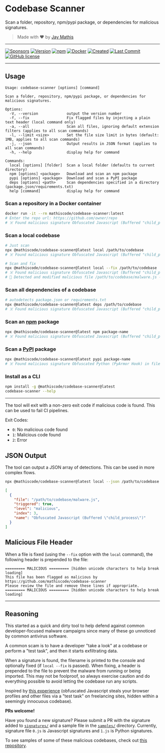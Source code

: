 # Codebase Scanner

Scan a folder, repository, npm/pypi package, or dependencies for malicious signatures.

> Made with ❤️ by [Jay Mathis](https://github.com/mathiscode)

---

[![Sponsors](https://img.shields.io/github/sponsors/mathiscode?color=red&label=sponsors)](https://github.com/sponsors/mathiscode)
[![Version](https://img.shields.io/github/package-json/v/mathiscode/codebase-scanner?color=success)](https://www.npmjs.com/package/@mathiscode/codebase-scanner)
[![npm](https://img.shields.io/npm/dw/@mathiscode/codebase-scanner?color=success)](https://www.npmjs.com/package/@mathiscode/codebase-scanner)
[![Docker](https://img.shields.io/docker/pulls/mathiscode/codebase-scanner?color=success)](https://hub.docker.com/r/mathiscode/codebase-scanner)
[![Created](https://img.shields.io/github/created-at/mathiscode/codebase-scanner?style=flat&label=created&color=success)](https://github.com/mathiscode/codebase-scanner/pulse)
[![Last Commit](https://img.shields.io/github/last-commit/mathiscode/codebase-scanner.svg)](https://github.com/mathiscode/codebase-scanner/commit/main)
[![GitHub license](https://img.shields.io/badge/license-MIT-success)](https://github.com/mathiscode/codebase-scanner/blob/main/LICENSE.md)

---

## Usage

```text
Usage: codebase-scanner [options] [command]

Scan a folder, repository, npm/pypi package, or dependencies for malicious signatures.

Options:
  -V, --version             output the version number
  -f, --fix                 Fix flagged files by injecting a plain text header (local command only)
  -a, --all                 Scan all files, ignoring default extension filters (applies to all scan commands)
  -l, --limit <size>        Set the file size limit in bytes (default: 1MB, applies to all scan commands)
  -j, --json                Output results in JSON format (applies to all scan commands)
  -h, --help                display help for command

Commands:
  local [options] [folder]  Scan a local folder (defaults to current directory)
  npm [options] <package>   Download and scan an npm package
  pypi [options] <package>  Download and scan a PyPI package
  deps [options] <path>     Scan dependencies specified in a directory (package.json/requirements.txt)
  help [command]            display help for command
```

### Scan a repository in a Docker container

```bash
docker run -it --rm mathiscode/codebase-scanner:latest
# Enter the repo url: https://github.com/owner/repo
# ☠️ Found malicious signature Obfuscated Javascript (Buffered "child_process") in file /path/to/codebase/malware.js
```

### Scan a local codebase

```bash
# Just scan
npx @mathiscode/codebase-scanner@latest local /path/to/codebase
# ☠️ Found malicious signature Obfuscated Javascript (Buffered "child_process") in file /path/to/codebase/malware.js
```

```bash
# Scan and fix
npx @mathiscode/codebase-scanner@latest local --fix /path/to/codebase
# ☠️ Found malicious signature Obfuscated Javascript (Buffered "child_process") in file /path/to/codebase/malware.js
# 🚨 Detected and modified malicious file /path/to/codebase/malware.js - review immediately
```

### Scan all dependencies of a codebase

```bash
# autodetects package.json or requirements.txt
npx @mathiscode/codebase-scanner@latest deps /path/to/codebase
# ☠️ Found malicious signature Obfuscated Javascript (Buffered "child_process") in file /path/to/codebase/malware.js
```

### Scan an [npm](https://www.npmjs.com) package

```bash
npx @mathiscode/codebase-scanner@latest npm package-name
# ☠️ Found malicious signature Obfuscated Javascript (Buffered "child_process") in file /path/to/codebase/malware.js
```

### Scan a [PyPI](https://pypi.org) package

```bash
npx @mathiscode/codebase-scanner@latest pypi package-name
# ☠️ Found malicious signature Obfuscated Python (PyArmor Hook) in file /path/to/codebase/malware.py
```

### Install as a CLI

```bash
npm install -g @mathiscode/codebase-scanner@latest
codebase-scanner --help
```

---

The tool will exit with a non-zero exit code if malicious code is found. This can be used to fail CI pipelines.

Exit Codes:

- `0`: No malicious code found
- `1`: Malicious code found
- `2`: Error

## JSON Output

The tool can output a JSON array of detections. This can be used in more complex flows.

```bash
npx @mathiscode/codebase-scanner@latest local --json /path/to/codebase
```

```json
[
  {
    "file": "/path/to/codebase/malware.js",
    "triggered": true,
    "level": "malicious",
    "index": 3,
    "name": "Obfuscated Javascript (Buffered \"child_process\")"
  }
]
```

## Malicious File Header

When a file is fixed (using the `--fix` option with the `local` command), the following header is prepended to the file:

```text
========= MALICIOUS ========= [hidden unicode characters to help break loading]
This file has been flagged as malicious by https://github.com/mathiscode/codebase-scanner
Please review the file and remove these lines if appropriate.
========= MALICIOUS ========= [hidden unicode characters to help break loading]
```

---

## Reasoning

This started as a quick and dirty tool to help defend against common developer-focused malware campaigns since many of these go unnoticed by common antivirus software.

A common scam is to have a developer "take a look" at a codebase or perform a "test task", and then it starts exfiltrating data.

When a signature is found, the filename is printed to the console and optionally fixed (if `local --fix` is passed). When fixing, a header is prepended to the file to prevent the malware from running or being imported. This may not be foolproof, so always exercise caution and do everything possible to avoid letting the codebase run any scripts.

Inspired by [this experience](https://www.reddit.com/r/Upwork/comments/14nat71/scam_warning_blockchain_developer_job_postings) (obfuscated Javascript steals your browser profiles and other files via a "test task" on freelancing sites, hidden within a seemingly innocuous codebase).

**PRs welcome!**

Have you found a new signature? Please submit a PR with the signature added to [`signatures/`](signatures/) and a sample file in the [`samples/`](samples/) directory. Currently, signature file `0.js` is Javascript signatures and `1.js` is Python signatures.

To see samples of some of these malicious codebases, check out [this repository](https://github.com/rubenmarcus/malicious-repositories).
